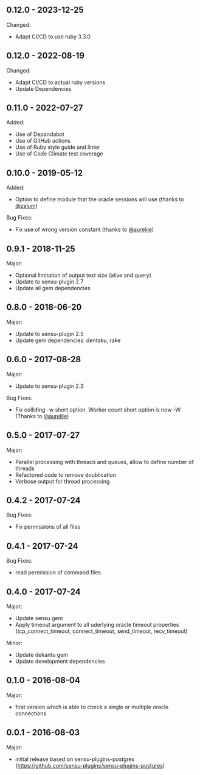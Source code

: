 ## 0.12.0 - 2023-12-25

Changed:
- Adapt CI/CD to use ruby 3.3.0

## 0.12.0 - 2022-08-19

Changed:
- Adapt CI/CD to actual ruby versions
- Update Dependencies

## 0.11.0 - 2022-07-27

Added:
- Use of Depandabot
- Use of GitHub actions
- Use of Ruby style guide and linter
- Use of Code Climate test coverage

## 0.10.0 - 2019-05-12

Added:
- Option to define module that the oracle sessions will use (thanks to [@zalum](https://github.com/zalum))

Bug Fixes:
- Fix use of wrong version constant (thanks to [@aurelije](https://github.com/aurelije))

## 0.9.1 - 2018-11-25

Major:
- Optional limitation of output text size (alive and query)
- Update to sensu-plugin 2.7
- Update all gem dependencies

## 0.8.0 - 2018-06-20

Major:
- Update to sensu-plugin 2.5
- Update gem dependencies: dentaku, rake

## 0.6.0 - 2017-08-28

Major:
- Update to sensu-plugin 2.3

Bug Fixes:
- Fix colliding -w short option. Worker count short option is now -W (Thanks to [@aurelije](https://github.com/aurelije))

## 0.5.0 - 2017-07-27

Major:
- Parallel processing with threads and queues, allow to define number of threads
- Refactored code to remove doublication
- Verbose output for thread processing

## 0.4.2 - 2017-07-24

Bug Fixes:
- Fix permissions of all files

## 0.4.1 - 2017-07-24

Bug Fixes:
- read permission of command files

## 0.4.0 - 2017-07-24

Major:
- Update sensu gem
- Apply timeout argument to all uderlying oracle timeout properties (tcp_connect_timeout, connect_timeout, send_timeout, recv_timeout)

Minor:
- Update dekantu gem
- Update development dependencies


## 0.1.0 - 2016-08-04

Major:
- first version which is able to check a single or multiple oracle connections

## 0.0.1 - 2016-08-03

Major:
- initial release based on sensu-plugins-postgres (https://github.com/sensu-plugins/sensu-plugins-postgres)
